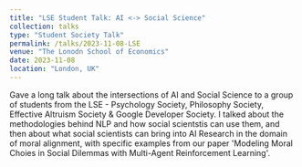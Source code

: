 ```yaml
---
title: "LSE Student Talk: AI <-> Social Science"
collection: talks
type: "Student Society Talk"
permalink: /talks/2023-11-08-LSE
venue: "The Lonodn School of Economics"
date: 2023-11-08
location: "London, UK"
---
```


Gave a long talk about the intersections of AI and Social Science to a group of students from the LSE - Psychology Society, Philosophy Society, Effective Altruism Society & Google Developer Society. I talked about the methodologies behind NLP and how social scientstis can use them, and then about what social scientists can bring into AI Research in the domain of moral alignment, with specific examples from our paper 'Modeling Moral Choies in Social Dilemmas with Multi-Agent Reinforcement Learning'. 
